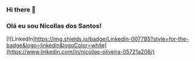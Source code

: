 ### Hi there 👋

### Olá eu sou Nicollas dos Santos!

[![LinkedIn]https://img.shields.io/badge/LinkedIn-0077B5?style=for-the-badge&logo=linkedin&logoColor=white](https://www.linkedin.com/in/nicollas-oliveira-05721a208/)

